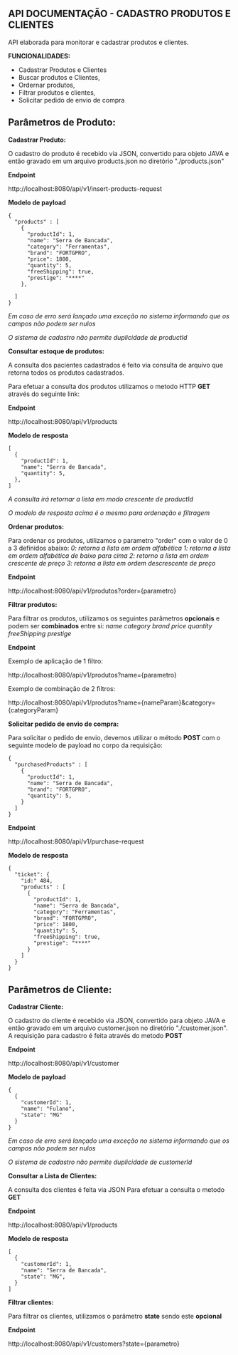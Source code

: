 ## **API DOCUMENTAÇÃO - CADASTRO PRODUTOS E CLIENTES**

API elaborada para monitorar e cadastrar produtos e clientes.


**FUNCIONALIDADES:**

* Cadastrar Produtos e Clientes
* Buscar produtos e Clientes,
* Ordernar produtos,
* Filtrar produtos e clientes,
* Solicitar pedido de envio de compra



## **Parâmetros de Produto:**

**Cadastrar Produto:**

O cadastro do produto é recebido via JSON, convertido para objeto JAVA e então gravado em um arquivo products.json no diretório "./products.json"

**Endpoint** 

http://localhost:8080/api/v1/insert-products-request

**Modelo de payload**

```
{
  "products" : [
    {
      "productId": 1,
      "name": "Serra de Bancada",
      "category": "Ferramentas",
      "brand": "FORTGPRO",
      "price": 1800,
      "quantity": 5,
      "freeShipping": true,
      "prestige": "****"
    },
        
  ]
}
```

*Em caso de erro será lançado uma exceção no sistema informando que os campos não podem ser nulos*

*O sistema de cadastro não permite duplicidade de productId*




**Consultar estoque de produtos:**

A consulta dos pacientes cadastrados é feito via consulta de arquivo que retorna todos os produtos cadastrados.

Para efetuar a consulta dos produtos utilizamos o metodo HTTP **GET** através do seguinte link:

**Endpoint**

http://localhost:8080/api/v1/products

**Modelo de resposta**

```
[
  {
    "productId": 1,
    "name": "Serra de Bancada",
    "quantity": 5,
  },        
]
```

*A consulta irá retornar a lista em modo crescente de productId*

*O modelo de resposta acima é o mesmo para ordenação e filtragem*




**Ordenar produtos:**

Para ordenar os produtos, utilizamos o parametro "order" com o valor de 0 a 3 definidos abaixo:
*0: retorna a lista em ordem alfabética*
*1: retorna a lista em ordem alfabética de baixo para cima*
*2: retorno a lista em ordem crescente de preço*
*3: retorna a lista em ordem descrescente de preço*

**Endpoint**

http://localhost:8080/api/v1/produtos?order={parametro}




**Filtrar produtos:**

Para filtrar os produtos, utilizamos os seguintes parâmetros **opcionais** e podem ser **combinados** entre si:
*name*
*category*
*brand*
*price*
*quantity*
*freeShipping*
*prestige*

**Endpoint**

Exemplo de aplicação de 1 filtro:

http://localhost:8080/api/v1/produtos?name={parametro}

Exemplo de combinação de 2 filtros:

http://localhost:8080/api/v1/produtos?name={nameParam}&category={categoryParam}



**Solicitar pedido de envio de compra:**

Para solicitar o pedido de envio, devemos utilizar o método **POST** com o seguinte modelo de payload no corpo da requisição:

```
{
  "purchasedProducts" : [
    {
      "productId": 1,
      "name": "Serra de Bancada",
      "brand": "FORTGPRO",
      "quantity": 5,
    }        
  ]
}
```

**Endpoint**

http://localhost:8080/api/v1/purchase-request

**Modelo de resposta**

```
{
  "ticket": {
    "id:" 484,
    "products" : [
      {
        "productId": 1,
        "name": "Serra de Bancada",
        "category": "Ferramentas",
        "brand": "FORTGPRO",
        "price": 1800,
        "quantity": 5,
        "freeShipping": true,
        "prestige": "****"
      }
    ]
  }
}
```




## **Parâmetros de Cliente:**


**Cadastrar Cliente:**

O cadastro do cliente é recebido via JSON, convertido para objeto JAVA e então gravado em um arquivo customer.json no diretório "./customer.json".
A requisição para cadastro é feita através do metodo **POST**

**Endpoint**

http://localhost:8080/api/v1/customer

**Modelo de payload**

```
{
  {
    "customerId": 1,
    "name": "Fulano",
    "state": "MG"
  }
}
```

*Em caso de erro será lançado uma exceção no sistema informando que os campos não podem ser nulos*

*O sistema de cadastro não permite duplicidade de customerId*



**Consultar a Lista de Clientes:**

A consulta dos clientes é feita via JSON
Para efetuar a consulta o metodo **GET**

**Endpoint**

http://localhost:8080/api/v1/products

**Modelo de resposta**

```
[
  {
    "customerId": 1,
    "name": "Serra de Bancada",
    "state": "MG",
  }        
]
```




**Filtrar clientes:**

Para filtrar os clientes, utilizamos o parâmetro **state** sendo este **opcional**

**Endpoint**

http://localhost:8080/api/v1/customers?state={parametro}

